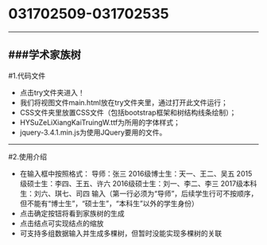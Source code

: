 # 031702509-031702535
---
###学术家族树
---
#1.代码文件
- 点击try文件夹进入！
- 我们将视图文件main.html放在try文件夹里，通过打开此文件运行；
- CSS文件夹里放置CSS文件（包括bootstrap框架和树结构线条绘制）；
- HYSuZeLiXiangKaiTruingW.ttf为所用的字体样式；
- jquery-3.4.1.min.js为使用JQuery要用的文件。

---

#2.使用介绍
- 在输入框中按照格式：
导师：张三
2016级博士生：天一、王二、吴五
2015级硕士生：李四、王五、许六
2016级硕士生：刘一、李二、李三
2017级本科生：刘六、琪七、司四
输入（第一行必须为“导师”，后续学生行可不按顺序，但不能有“博士生”，“硕士生”，“本科生”以外的学生身份）
- 点击确定按钮将看到家族树的生成
- 点击结点可实现结点的缩放
- 可支持多组数据输入并生成多棵树，但暂时没能实现多棵树的关联
